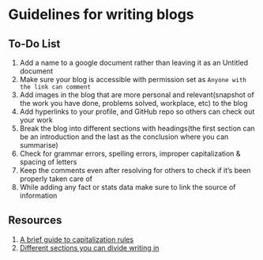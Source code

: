 # Guidelines for writing blogs

## To-Do List 

1. Add a name to a google document rather than leaving it as an Untitled document
2. Make sure your blog is accessible with permission set as `Anyone with the link can comment`
3. Add images in the blog that are more personal and relevant(snapshot of the work you have done, problems solved, workplace, etc) to the blog
4. Add hyperlinks to your profile, and GitHub repo so others can check out your work
5. Break the blog into different sections with headings(the first section can be an introduction and the last as the conclusion where you can summarise)
6. Check for grammar errors, spelling errors, improper capitalization & spacing of letters
7. Keep the comments even after resolving for others to check if it’s been properly taken care of
8. While adding any fact or stats data make sure to link the source of information


## Resources

1. [A brief guide to capitalization rules](https://writer.com/blog/capitalization-rules/)
2. [Different sections you can divide writing in](https://mightyally.org/blog/feature-story-writing/)

